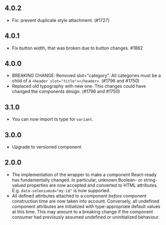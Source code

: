## 4.0.2

- Fix: prevent duplicate style attachment. (#1727)

## 4.0.1

- Fix button width, that was broken due to button changes. #1862

## 4.0.0

- BREAKING CHANGE: Removed slot="category". All categories must be a child of a `<header slot="title"></header>`. (#1796 and #1750)
- Replaced old typography with new one. This changes could have changed the components design. (#1796 and #1750)

## 3.1.0

- You can now import ts type for `variant`.

## 3.0.0

- Upgrade to versioned component.

## 2.0.0

- The implementation of the wrapper to make a component React-ready has
  fundamentally changed. In particular, unknown Boolean- or
  string-valued properties are now accepted and converted to HTML
  attributes. E.g. `data-seleniumid="my-id"` is now supported.
- All defined attributes attached to a component _before_ component
  construction time are now taken into account. Conversely, all undefined
  component attributes are initialized with type-appropriate default
  values at this time. This may amount to a breaking change if the
  component consumer had previously assumed undefined or uninitialized
  behaviour.
